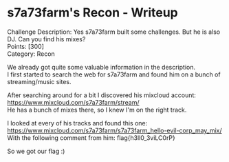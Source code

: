 # s7a73farm's Recon - Writeup
Challenge Description:  Yes s7a73farm built some challenges. But he is also DJ. Can you find his mixes?  
Points: [300]  
Category: Recon  

We already got quite some valuable information in the description.  
I first started to search the web for s7a73farm and found him on a bunch of streaming/music sites.  

After searching around for a bit I discovered his mixcloud account:   
https://www.mixcloud.com/s7a73farm/stream/  
He has a bunch of mixes there, so I knew I'm on the right track.  

I looked at every of his tracks and found this one: https://www.mixcloud.com/s7a73farm/s7a73farm_hello-evil-corp_may_mix/  
With the following comment from him: flag{h3ll0_3viLC0rP}  

So we got our flag :)   
